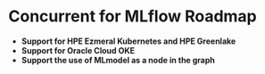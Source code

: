 # Concurrent for MLflow Roadmap

- **Support for HPE Ezmeral Kubernetes and HPE Greenlake**
- **Support for Oracle Cloud OKE**
- **Support the use of MLmodel as a node in the graph**
